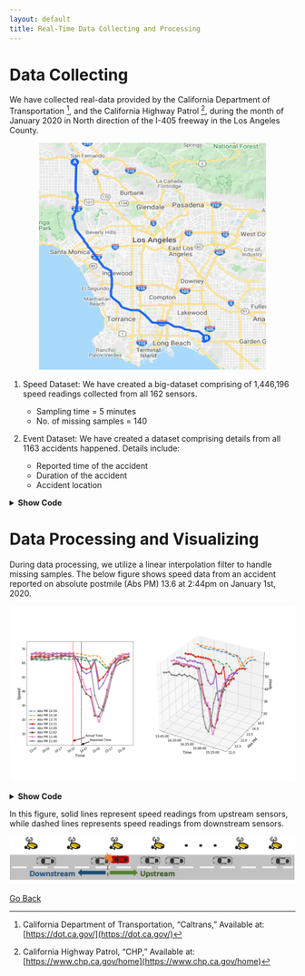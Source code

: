 ```yaml
---
layout: default
title: Real-Time Data Collecting and Processing
---
```


# Data Collecting

We have collected real-data provided by the California Department of Transportation [^1], and  the California Highway Patrol [^2], during the month of January 2020 in North direction of the I-405 freeway in the Los Angeles County. 

<p align="center"><img src="../images/g_map.png" height="400" width="400"> </p>

1. Speed Dataset:  We have created a big-dataset comprising of 1,446,196 speed readings collected from all 162 sensors.
   * Sampling time = 5 minutes 
   * No. of missing samples = 140


2. Event Dataset:  We have created a dataset comprising details from all 1163 accidents happened. Details include:
   * Reported time of the accident 
   * Duration of the accident 
   * Accident location
  
<details> <summary> <b> Show Code </b> </summary>
  
```python
import pandas as pd
import datetime

######################################  Speed Dataset #########################################
new = pd.DataFrame()
Speed_data = []

#read all 31 files, each file contains speed readings from a single day in Jan 2020
for i in range(1,32): 
    data_xls = pd.read_excel('Speed_data/pems_output-'+str(i)+'.xlsx', index_col=None)
    new = data_xls[['Time','Postmile (Abs)','VDS','AggSpeed', '% Observed']]
    new = new.rename(index=str, columns={"Time":"Time","Postmile (Abs)": "Postmile",
                              "VDS":"Link_ID","AggSpeed": "Speed","% Observed": "Accuracy"})    
    date = datetime.date(2020,1,i)        
    new['Time'] = pd.to_datetime(date.strftime('%Y-%m-%d:') + new['Time'], format='%Y-%m-%d:%H:%M')
    Speed_data.append(new)

#save all speed readings into a single .csv file
Speed_data = pd.concat(Speed_data, axis=0)
Speed_data.to_csv('Speed_2020_Jan.csv', encoding='utf-8',index=False)

######################################  Event Dataset #########################################
new = pd.DataFrame()
Event_data = []

#read all 5 files, each file contains all accident details happended in a week in Jan 2020
for i in range(1,6):
    
    data_xls = pd.read_excel('Accidents/pems_output-'+str(32+i)+'.xlsx', index_col=None)
    new = data_xls[['Incident Id','Start Time','Duration (mins)','Abs PM','DESCRIPTION']]
    new = new.rename(index=str, columns={"Incident Id":"Incident_ID","Start Time": "Start_Time", 
                     "Duration (mins)":"Duration","Abs PM": "Postmile","DESCRIPTION": "DESCRIP"})
   
    new['Start_Time'] = pd.to_datetime(new['Start_Time'], format='%m-%d-%y %H:%M')   
    Event_data.append(new)

#save all event data into a single .csv file
Event_data = pd.concat(Event_data, axis=0)
Event_data.to_csv('Event_2020_Jan.csv', encoding='utf-8',index=False)

```
</details>
  
# Data Processing and Visualizing

During data processing, we utilize a linear interpolation filter to handle missing samples.  The below figure shows speed data from an accident reported on absolute postmile (Abs PM) 13.6 at 2:44pm on January 1st, 2020. 

![Sample Acc](../images/sample_acc.png)

<details><summary> <b> Show Code </b> </summary>
  
```python
def plot_raw_speed(Speed_data,Event_data,event_id):
    """
    Plot raw speed in a 2d figure
    Args:
        Speed_data: Speed dataset 
        Event_data: Event dataset
        event_id: Unique id of the event that need to be plot
    Return: 
        None: Plot raw speed readings corresponding to event defined by "event_id" and save it as .png
    """ 
    #accident information
    Event_info = Event_data[Event_data['Incident_ID'] == event_id]    
    Acc_time = Event_info.iloc[0,1]
    Acc_place = Event_info.iloc[0,3]
    

    #extract speed data 1 hour before and after, and within 3 miles range from accident
    start_t = Acc_time - timedelta(minutes= 80) 
    end_t = Acc_time + timedelta(minutes=40)      
    Event_speed =  Speed_data[(Speed_data.Postmile >= Acc_place - 1.5  ) & 
                              (Speed_data.Postmile <= Acc_place +0.2 ) &
                          (Speed_data.Time <=  end_t  ) & 
                          (Speed_data.Time >= start_t)]        
    Link_IDS = Event_speed['Link_ID'].drop_duplicates().values.tolist()
    
    # 2d figure
    fig = plt.figure(figsize=(10,10))
    ax = fig.add_subplot(1,1,1) 
    
    for z in range(0,len(Link_IDS)): 
    
        #extract sensor speed data
        Link_data = Event_speed[Event_speed['Link_ID']== Link_IDS[z]]
        Post = Link_data.Postmile.values[0]                                   
        data = Link_data[['Time','Speed']]
        sorted_data = data.sort_values(['Time'])
        sorted_data1 = sorted_data.set_index(['Time'])   
        
        #interpolation filter incase of missing samples
        resampled_data = sorted_data1.resample('5T').mean()  
        interpolated = resampled_data.interpolate(method='linear')
        
        
        if Post  > Acc_place: #upstream sensors
             plt.plot(interpolated.index,interpolated.Speed,'--',linewidth=4,
                                                      label='Abs PM '+str(round(Post,2)))
        else:               #downstream sensors
            plt.plot(interpolated.index,interpolated.Speed,marker=Marker[z-2],linewidth=4,ms=8.0,
                                                     mew = 2.0,label='Abs PM '+str(round(Post,2)))
            
    
    #annotate actual time and reported time
    plt.annotate('Actual Time', xy=((Acc_time- timedelta(minutes= 40)), 5), color='red',
                     xytext=((Acc_time - timedelta(minutes = 75)),8),
                arrowprops=dict(facecolor='red', shrink=0.01,width=2),fontsize=15)  
    plt.axvline(x=(Acc_time- timedelta(minutes= 40)),color='r',linestyle='--',linewidth=3,label = '')   
    plt.annotate('Reported Time \n (Delay = 40 mins)', xy=((Acc_time), 3), 
                     xytext=((Acc_time + timedelta(minutes = 10)),5),
                arrowprops=dict(facecolor='black', shrink=0.01,width=2),fontsize=15)
    plt.axvline(x=Acc_time,color='k',linestyle='--',linewidth=2,label = '')

    #stylish adjustments in plot
    ax.xaxis.set_major_formatter(mdates.DateFormatter('%H:%M'))     
    plt.ylim(2,75)  
    plt.xticks(rotation=30)
    plt.legend(fontsize=15)
    plt.rcParams['xtick.labelsize'] = 15
    plt.rcParams['ytick.labelsize'] = 15
    plt.xlabel('Time',fontsize=20)
    plt.ylabel('Speed',fontsize=20)

    #save figure    
    plt.savefig('Figures/result.png', format='png')

def D3_plot_raw_speed(Speed_data,Event_data,event_id):
    """
    Plot raw speed in a 3d figure
    Args:
        Speed_data: Speed dataset 
        Event_data: Event dataset
        event_id: Unique id of the event that need to be plot
    Return: 
        None: 3d Plot raw speed readings corresponding to event defined by "event_id" and save it as .png
    """ 
    #accident information
    Event_info = Event_data[Event_data['Incident_ID'] == event_id]    
    Acc_time = Event_info.iloc[0,1]
    Acc_place = Event_info.iloc[0,3]
    
    #extract speed data 1 hour before and after, and within 3 miles range from accident
    start_t = Acc_time - timedelta(minutes= 60) 
    end_t = Acc_time + timedelta(minutes=60)       
    Event_speed =  Speed_data[(Speed_data.Postmile >= Acc_place - 2  ) & 
                              (Speed_data.Postmile <= Acc_place +1 ) &
                          (Speed_data.Time <=  end_t  ) & 
                          (Speed_data.Time >= start_t)]     
    Link_IDS = Event_speed['Link_ID'].drop_duplicates().values.tolist()
      
    
    #3d figure
    fig = plt.figure(figsize=(12,12))
    ax = fig.add_subplot(111, projection='3d')
    
    for z in range(0,len(Link_IDS)): #get speed reading from all sensors
        
        #extract sensor speed data
        Link_data = Event_speed[Event_speed['Link_ID']== Link_IDS[z]]
        Post = Link_data.Postmile.values[0]                                      
        data = Link_data[['Time','Speed']]
        sorted_data = data.sort_values(['Time'])
        sorted_data1 = sorted_data.set_index(['Time'])   
        
        #interpolation filter incase of missing samples
        resampled_data = sorted_data1.resample('5T').mean()  
        interpolated = resampled_data.interpolate(method='linear')
        
        index = [i for i in range(len(interpolated.index))]
        LK = [Post for i in range(len(interpolated.index))]
        
        if Post  > Acc_place: #upstream sensors         
            ax.plot(index, LK,interpolated.Speed,'--', linewidth=4)
        else:                #downstream sensors 
            ax.plot(index, LK,interpolated.Speed,marker=Marker[z-2],
                                                linewidth=4,ms=8.0,mew = 2.0)
    
    #stylish adjustments in plot 
    tick = np.arange(0, len(interpolated.index), 5)
    label = [interpolated.index.time[i] for i in tick]
    ax.xaxis.set_ticks(tick)
    ax.xaxis.set_ticklabels(label)  
    ax.set_ylabel('Abs PM',fontsize = 17)
    ax.set_xlabel('Time',fontsize = 17)
    ax.set_zlabel('Speed',fontsize =17)   
    ax.xaxis.labelpad = 20
    ax.yaxis.labelpad = 20
    
    #save figure
    plt.savefig('Figures/3D_Raw_Speed.png', format='png')
      
```
</details>

In this figure, solid lines represent speed readings from upstream sensors, while dashed lines represents speed readings from downstream sensors.  

![Down Up](../images/down_up.png)

[^1]: California Department of Transportation, “Caltrans,”  Available at: [https://dot.ca.gov/](https://dot.ca.gov/)
[^2]: California Highway Patrol, “CHP,” Available at: [https://www.chp.ca.gov/home](https://www.chp.ca.gov/home)

[Go Back](../)
